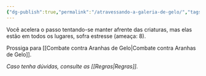 ```yaml
---
{"dg-publish":true,"permalink":"/atravessando-a-galeria-de-gelo/","tags":["RPG/livro-jogo/Draegeni/story-points"],"created":"2024-12-23T23:51:05.749-05:00","updated":"2024-12-26T19:36:57.121-05:00"}
---
```



Você acelera o passo tentando-se manter afrente das criaturas, mas elas estão em todos os lugares, sofra estresse (ameaça: 8).

Prossiga para [[Combate contra Aranhas de Gelo\|Combate contra Aranhas de Gelo]].

*Caso tenha dúvidas, consulte as [[Regras\|Regras]].*
